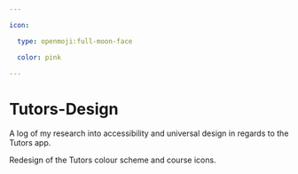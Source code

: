 ```yaml
---

icon: 

  type: openmoji:full-moon-face

  color: pink

---
```


# Tutors-Design

A log of my research into accessibility and universal design in regards to the Tutors app.

Redesign of the Tutors colour scheme and course icons.